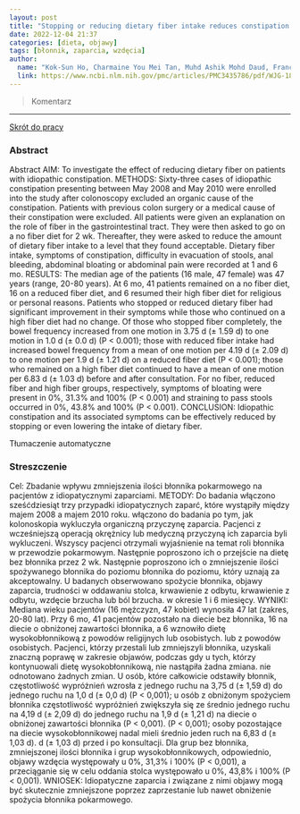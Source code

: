 ```yaml
---
layout: post
title: "Stopping or reducing dietary fiber intake reduces constipation and its associated symptoms"
date: 2022-12-04 21:37
categories: [dieta, objawy]
tags: [błonnik, zaparcia, wzdęcia]
author:
  name: "Kok-Sun Ho, Charmaine You Mei Tan, Muhd Ashik Mohd Daud, Francis Seow-Choen"
  link: https://www.ncbi.nlm.nih.gov/pmc/articles/PMC3435786/pdf/WJG-18-4593.pdf
---
```


> Komentarz
> 
<hr>

[Skrót do pracy](https://www.ncbi.nlm.nih.gov/pmc/articles/PMC3435786/pdf/WJG-18-4593.pdf) 

### Abstract
Abstract AIM: To investigate the effect of reducing dietary fiber on patients with idiopathic constipation. METHODS: Sixty-three cases of idiopathic constipation presenting between May 2008 and May 2010 were enrolled into the study after colonoscopy excluded an organic cause of the constipation. Patients with previous colon surgery or a medical cause of their constipation were excluded. All patients were given an explanation on the role of fiber in the gastrointestinal tract. They were then asked to go on a no fiber diet for 2 wk. Thereafter, they were asked to reduce the amount of dietary fiber intake to a level that they found acceptable. Dietary fiber intake, symptoms of constipation, difficulty in evacuation of stools, anal bleeding, abdominal bloating or abdominal pain were recorded at 1 and 6 mo. RESULTS: The median age of the patients (16 male, 47 female) was 47 years (range, 20-80 years). At 6 mo, 41 patients remained on a no fiber diet, 16 on a reduced fiber diet, and 6 resumed their high fiber diet for religious or personal reasons. Patients who stopped or reduced dietary fiber had significant improvement in their symptoms while those who continued on a high fiber diet had no change. Of those who stopped fiber completely, the bowel frequency increased from one motion in 3.75 d (± 1.59 d) to one motion in 1.0 d (± 0.0 d) (P < 0.001); those with reduced fiber intake had increased bowel frequency from a mean of one motion per 4.19 d (± 2.09 d) to one motion per 1.9 d (± 1.21 d) on a reduced fiber diet (P < 0.001); those who remained on a high fiber diet continued to have a mean of one motion per 6.83 d (± 1.03 d) before and after consultation. For no fiber, reduced fiber and high fiber groups, respectively, symptoms of bloating were present in 0%, 31.3% and 100% (P < 0.001) and straining to pass stools occurred in 0%, 43.8% and 100% (P < 0.001). CONCLUSION: Idiopathic constipation and its associated symptoms can be effectively reduced by stopping or even lowering the intake of dietary fiber.

Tłumaczenie automatyczne

### Streszczenie
Cel: Zbadanie wpływu zmniejszenia ilości błonnika pokarmowego
na pacjentów z idiopatycznymi zaparciami.
METODY: Do badania włączono sześćdziesiąt trzy przypadki idiopatycznych zaparć, które wystąpiły między majem 2008 a majem 2010 roku.
włączono do badania po tym, jak kolonoskopia wykluczyła
organiczną przyczynę zaparcia. Pacjenci z wcześniejszą operacją okrężnicy lub medyczną przyczyną ich zaparcia byli wykluczeni. Wszyscy pacjenci otrzymali wyjaśnienie na temat roli błonnika w przewodzie pokarmowym.
Następnie poproszono ich o przejście na dietę bez błonnika przez 2
wk. Następnie poproszono ich o zmniejszenie ilości spożywanego błonnika do poziomu
błonnika do poziomu, który uznają za akceptowalny. U badanych obserwowano spożycie błonnika, objawy zaparcia, trudności w oddawaniu stolca, krwawienie z odbytu,
krwawienie z odbytu, wzdęcie brzucha lub ból brzucha.
w okresie 1 i 6 miesięcy.
WYNIKI: Mediana wieku pacjentów (16 mężczyzn, 47
kobiet) wynosiła 47 lat (zakres, 20-80 lat). Przy 6 mo, 41
pacjentów pozostało na diecie bez błonnika, 16 na diecie o obniżonej zawartości błonnika, a 6 wznowiło dietę wysokobłonnikową z powodów religijnych lub osobistych.
lub z powodów osobistych. Pacjenci, którzy przestali lub zmniejszyli
błonnika, uzyskali znaczną poprawę w zakresie objawów, podczas gdy u tych, którzy kontynuowali dietę wysokobłonnikową, nie nastąpiła żadna zmiana.
nie odnotowano żadnych zmian. U osób, które całkowicie odstawiły błonnik,
częstotliwość wypróżnień wzrosła z jednego ruchu na 3,75
d (± 1,59 d) do jednego ruchu na 1,0 d (± 0,0 d) (P < 0,001);
u osób z obniżonym spożyciem błonnika częstotliwość wypróżnień zwiększyła się ze średnio jednego ruchu na 4,19 d (± 2,09 d)
do jednego ruchu na 1,9 d (± 1,21 d) na diecie o obniżonej zawartości błonnika (P < 0,001).
(P < 0,001); osoby pozostające na diecie wysokobłonnikowej
nadal mieli średnio jeden ruch na 6,83 d (± 1,03 d).
d (± 1,03 d) przed i po konsultacji. Dla grup bez błonnika,
zmniejszonej ilości błonnika i grup wysokobłonnikowych, odpowiednio, objawy wzdęcia występowały u 0%, 31,3% i 100%
(P < 0,001), a przeciąganie się w celu oddania stolca występowało u 0%,
43,8% i 100% (P < 0,001).
WNIOSEK: Idiopatyczne zaparcia i związane z nimi objawy mogą być skutecznie zmniejszone poprzez zaprzestanie
lub nawet obniżenie spożycia błonnika pokarmowego.
